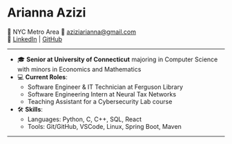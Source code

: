 # Arianna Azizi
📍 NYC Metro Area
📧 [aziziarianna@gmail.com](mailto:aziziarianna@gmail.com)  
🔗 [LinkedIn](https://www.linkedin.com/in/arianna-azizi/) | [GitHub](https://github.com/ar1a3131)
<br>

---

- 🎓 **Senior at University of Connecticut** majoring in Computer Science with minors in Economics and Mathematics
- 💻 **Current Roles**: 
  - Software Engineer & IT Technician at Ferguson Library
  - Software Engineering Intern at Neural Tax Networks
  - Teaching Assistant for a Cybersecurity Lab course
- 🛠️ **Skills**:
  - Languages: Python, C, C++, SQL, React
  - Tools: Git/GitHub, VSCode, Linux, Spring Boot, Maven

---
[linkedin]: https://www.linkedin.com/in/arianna-azizi/
[email]: mailto:aziziarianna@gmail.com
